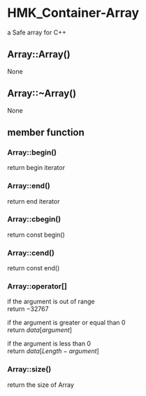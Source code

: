 # HMK_Container-Array
a Safe array for C++

## Array::Array()
None
## Array::~Array()
None
## member function
### Array::begin()
return begin iterator
### Array::end()
return end iterator
### Array::cbegin()
return const begin()
### Array::cend()
return const end()
### Array::operator[]
if the argument is out of range  
return $-32767$  
  
if the argument is greater or equal than 0  
return $data[argument]$  
  
if the argument is less than 0  
return $data[Length-argument]$  
### Array::size()
return the size of Array
